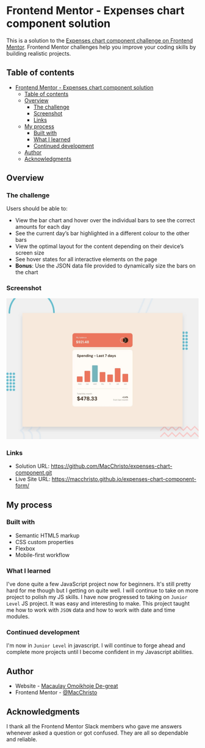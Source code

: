 # Frontend Mentor - Expenses chart component solution

This is a solution to the [Expenses chart component challenge on Frontend Mentor](https://www.frontendmentor.io/challenges/expenses-chart-component-e7yJBUdjwt). Frontend Mentor challenges help you improve your coding skills by building realistic projects.

## Table of contents

- [Frontend Mentor - Expenses chart component solution](#frontend-mentor---expenses-chart-component-solution)
  - [Table of contents](#table-of-contents)
  - [Overview](#overview)
    - [The challenge](#the-challenge)
    - [Screenshot](#screenshot)
    - [Links](#links)
  - [My process](#my-process)
    - [Built with](#built-with)
    - [What I learned](#what-i-learned)
    - [Continued development](#continued-development)
  - [Author](#author)
  - [Acknowledgments](#acknowledgments)

## Overview

### The challenge

Users should be able to:

- View the bar chart and hover over the individual bars to see the correct amounts for each day
- See the current day’s bar highlighted in a different colour to the other bars
- View the optimal layout for the content depending on their device’s screen size
- See hover states for all interactive elements on the page
- **Bonus**: Use the JSON data file provided to dynamically size the bars on the chart

### Screenshot

![desktop-preview.jpg](design/desktop-preview.jpg)

### Links

- Solution URL:   <https://github.com/MacChristo/expenses-chart-component.git>
- Live Site URL: <https://macchristo.github.io/expenses-chart-component-form/>

## My process

### Built with

- Semantic HTML5 markup
- CSS custom properties
- Flexbox
- Mobile-first workflow

### What I learned

I've done quite a few JavaScript project now for beginners. It's still pretty hard for me though but I getting on quite well. I will continue to take on more project to polish  my JS skills. I have now progressed to taking on `Junior Level` JS project. It was easy and interesting to make. This project taught me how to work with `JSON` data and how to work with date and time modules.

### Continued development

I'm now in `Junior Level` in javascript. I will continue to forge ahead and complete more projects until I become confident in my Javascript abilities.

## Author

- Website - [Macaulay Omoikhoje De-great](https://macchristo.github.io/Personal-site-1/)
- Frontend Mentor - [@MacChristo](https://www.frontendmentor.io/profile/MacChristo)

## Acknowledgments

I thank all the Frontend Mentor Slack members who gave me answers whenever asked a question or got confused. They are all so dependable and reliable.
